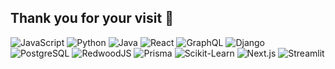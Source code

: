 ## Thank you for your visit 👋

![JavaScript](https://img.shields.io/badge/-JavaScript-F7DF1E?style=plastic&logo=JavaScript&logoColor=black)
![Python](https://img.shields.io/badge/-Python-3776AB?style=plastic&logo=python&logoColor=white)
![Java](https://img.shields.io/badge/-Java-007396?style=plastic&logo=java&logoColor=white)
![React](https://img.shields.io/badge/-React-61DAFB?style=plastic&logo=react&logoColor=black)
![GraphQL](https://img.shields.io/badge/-GraphQL-E10098?style=plastic&logo=graphql&logoColor=white)
![Django](https://img.shields.io/badge/-Django-092E20?style=plastic&logo=django&logoColor=white)
![PostgreSQL](https://img.shields.io/badge/-PostgreSQL-336791?style=plastic&logo=postgresql&logoColor=white)
![RedwoodJS](https://img.shields.io/badge/-RedwoodJS-BF4722?style=plastic&logo=redwoodjs&logoColor=white)
![Prisma](https://img.shields.io/badge/-Prisma-2D3748?style=plastic&logo=prisma&logoColor=white)
![Scikit-Learn](https://img.shields.io/badge/-Scikit--Learn-F7931E?style=plastic&logo=scikit-learn&logoColor=white)
![Next.js](https://img.shields.io/badge/-Next.js-000000?style=plastic&logo=next.js&logoColor=white)
![Streamlit](https://img.shields.io/badge/-Streamlit-FF4B4B?style=plastic&logo=streamlit&logoColor=white)







<!--
**ofayyaz/ofayyaz** is a ✨ _special_ ✨ repository because its `README.md` (this file) appears on your GitHub profile.

Here are some ideas to get you started:

- 🔭 I’m currently working on ...
- 🌱 I’m currently learning ...
- 👯 I’m looking to collaborate on ...
- 💬 Ask me about ...
- 📫 How to reach me: ...
- 😄 Pronouns: ...
- ⚡ Fun fact: ...
-->
